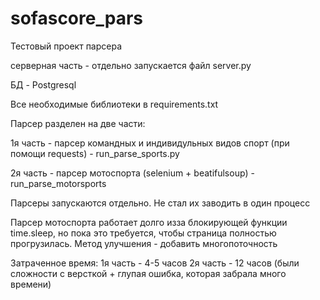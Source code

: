 # sofascore_pars


Тестовый проект парсера

серверная часть - отдельно запускается файл server.py

БД - Postgresql

Все необходимые библиотеки в requirements.txt

Парсер разделен на две части:

1я часть - парсер командных и индивидульных видов спорт (при помощи requests) - run_parse_sports.py 

2я часть - парсер мотоспорта (selenium + beatifulsoup) - run_parse_motorsports

Парсеры запускаются отдельно. Не стал их заводить в один процесс

Парсер мотоспорта работает долго изза блокирующей функции time.sleep, но пока это требуется, чтобы страница полностью прогрузилась.
Метод улучшения - добавить многопоточность


Затраченное время:
1я часть - 4-5 часов
2я часть - 12 часов (были сложности с версткой + глупая ошибка, которая забрала много времени)
